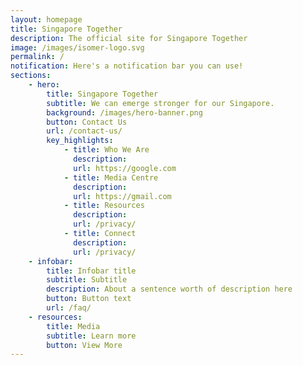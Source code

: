 ```yaml
---
layout: homepage
title: Singapore Together
description: The official site for Singapore Together
image: /images/isomer-logo.svg
permalink: /
notification: Here's a notification bar you can use!
sections:
    - hero:
        title: Singapore Together
        subtitle: We can emerge stronger for our Singapore.
        background: /images/hero-banner.png
        button: Contact Us
        url: /contact-us/
        key_highlights:
            - title: Who We Are
              description: 
              url: https://google.com
            - title: Media Centre
              description: 
              url: https://gmail.com
            - title: Resources
              description:
              url: /privacy/
            - title: Connect
              description: 
              url: /privacy/
    - infobar:
        title: Infobar title
        subtitle: Subtitle
        description: About a sentence worth of description here
        button: Button text
        url: /faq/
    - resources:
        title: Media
        subtitle: Learn more
        button: View More
---
```

